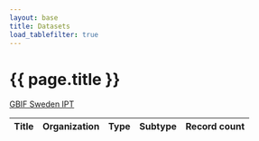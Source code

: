 ```yaml
---
layout: base
title: Datasets
load_tablefilter: true
---
```


# {{ page.title }}

<div class="mb-4 text-xl">
    <a href="https://www.gbif.se/ipt/">GBIF Sweden IPT</a>
</div>

<table id="datasetstable">
    <thead>
        <tr>
            <th>Title</th>
            <th>Organization</th>
            <th>Type</th>
            <th>Subtype</th>
            <th data-sort-method="number">Record count</th>
        </tr>
    </thead>
    <tbody>
    </tbody>
</table>

<script>

const onPageLoad = async() => {

    records = await fetchRecords();
    populateTable(records);
    setupTableFilter();
}

const fetchRecords = async() => {
    const response = await fetch('https://api.gbif.org/v1/dataset/search?publishingCountry=SE&limit=500');
    const json = await response.json();
    const records = json['results'];

    for (var record of records) {
        await fetchRecordCountIfMissing(record);
    }

    return records;
}

const fetchRecordCountIfMissing = async(record) => {
    if (!'recordCount' in record || record['type'] == 'CHECKLIST') { 
        var count = 0;
        if (record['type'] == 'OCCURRENCE' || record['type'] == 'SAMPLING_EVENT') {
            const response = await fetch('https://api.gbif.org/v1/occurrence/count?datasetKey=' + record['key']);
            count = await response.json();
        } else if (record['type'] == 'CHECKLIST') {
            const response = await fetch('https://api.gbif.org/v1/dataset/' + record['key'] + '/metrics');
            const json = await response.json();
            count = json['countByOrigin']['SOURCE'];
        }
        record['recordCount'] = count;
    }
}

const populateTable = (records) => {
    const tableBody = document.getElementById('datasetstable').getElementsByTagName('tbody')[0];
    records.forEach(record => {
        const newRow = tableBody.insertRow();
        const tdTitle = document.createElement('td');
        tdTitle.appendChild(Object.assign(document.createElement('a'), 
            {href: 'https://www.gbif.org/dataset/' + record['key'], textContent: record['title']}));
        newRow.appendChild(tdTitle);
        newRow.appendChild(Object.assign(document.createElement('td'), {textContent: record['publishingOrganizationTitle']}));
        newRow.appendChild(Object.assign(document.createElement('td'), {textContent: record['type']}));
        newRow.appendChild(Object.assign(document.createElement('td'), {textContent: record['subtype']}));
        newRow.appendChild(Object.assign(document.createElement('td'), 
            {className:'table-number', textContent:parseInt(record['recordCount']).toLocaleString('en-GB')}));
    });
}

const setupTableFilter = () => {
    const tf = new TableFilter('datasetstable', {
        base_path: 'https://unpkg.com/tablefilter@0.7.3/dist/tablefilter/',
        alternate_rows: true,
        col_types: ['string', 'string', 'string', 'string', 'number'],
        col_1: 'select',
        col_2: 'select',
        col_3: 'select',
        col_4: 'none',
        clear_filter_text: '- All -',
        extensions: [{ name: 'sort' }]
    });
    tf.init();
}

onPageLoad();

</script>
